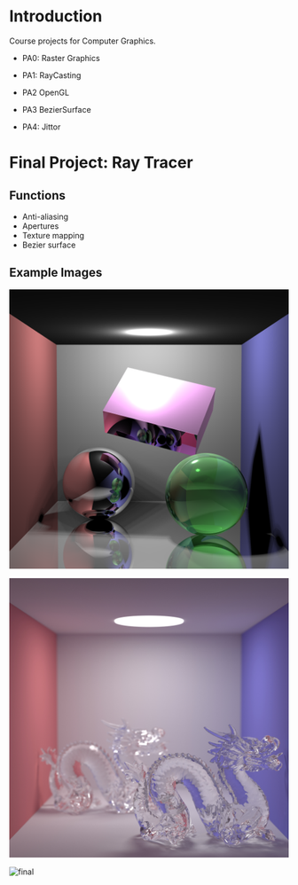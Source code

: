 # Introduction

Course projects for Computer Graphics.

- PA0: Raster Graphics

- PA1: RayCasting

- PA2 OpenGL

- PA3 BezierSurface

- PA4: Jittor

# Final Project: Ray Tracer

## Functions

- Anti-aliasing
- Apertures
- Texture mapping
- Bezier surface

## Example Images


![pic](final.RayTracing/pics/pic2-ray_tracing.png)

![dragons](final.RayTracing/pics/aperture_dragon1.jpg)

![final](final.RayTracing/pics/finalb.jpg)
